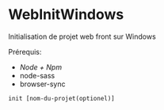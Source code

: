 # WebInitWindows
Initialisation de projet web front sur Windows

Prérequis:

+ *Node + Npm*
+ node-sass
+ browser-sync

`init [nom-du-projet(optionel)]`
